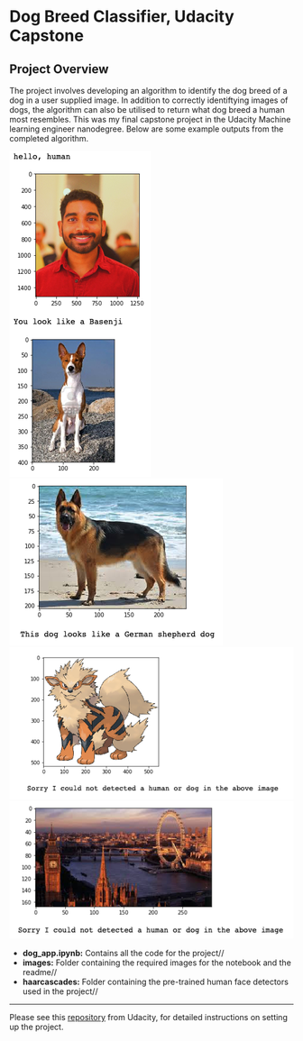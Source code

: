 # Dog Breed Classifier, Udacity Capstone

## Project Overview

The project involves developing an algorithm to identify the dog breed of a dog in a user supplied image. In addition to correctly identiftying images of dogs, the algorithm can also be utilised to return what dog breed a human most resembles.
This was my final capstone project in the Udacity Machine learning engineer nanodegree. Below are some example outputs from the completed algorithm.

![Jay Image](./images/example_outputs/jay.png) 
![GSD Image](./images/example_outputs/gsd.png) 
![Arcanine Image](./images/example_outputs/arcanine.png) 
![London Image](./images/example_outputs/london.png) 

* **dog_app.ipynb:** Contains all the code for the project//
* **images:** Folder containing the required images for the notebook and the readme//
* **haarcascades:** Folder containing the pre-trained human face detectors used in the project//

---

Please see this [repository](https://github.com/udacity/deep-learning-v2-pytorch/tree/master/project-dog-classification) from Udacity, for detailed instructions on setting up the project.


